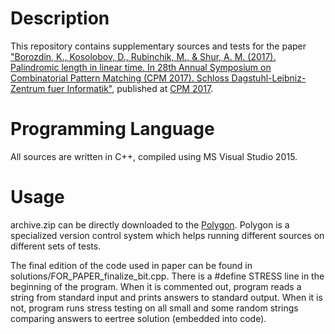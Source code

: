# Description
This repository contains supplementary sources and tests for the paper ["Borozdin, K., Kosolobov, D., Rubinchik, M., & Shur, A. M. (2017). Palindromic length in linear time. In 28th Annual Symposium on Combinatorial Pattern Matching (CPM 2017). Schloss Dagstuhl-Leibniz-Zentrum fuer Informatik"](https://scholar.google.com/scholar?cluster=5303945586501676640), published at [CPM 2017](http://cpm2017.mimuw.edu.pl).

# Programming Language
All sources are written in C++, compiled using MS Visual Studio 2015.

# Usage
archive.zip can be directly downloaded to the [Polygon](https://polygon.codeforces.com/).
Polygon is a specialized version control system which helps running different sources on different sets of tests.

The final edition of the code used in paper can be found in solutions/FOR\_PAPER\_finalize\_bit.cpp.
There is a #define STRESS line in the beginning of the program.
When it is commented out, program reads a string from standard input and prints answers to standard output.
When it is not, program runs stress testing on all small and some random strings comparing answers to eertree solution (embedded into code).
